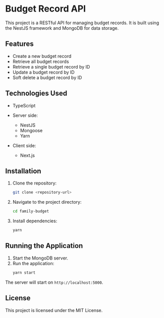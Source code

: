 # Budget Record API

This project is a RESTful API for managing budget records. It is built using the NestJS framework and MongoDB for data
storage.

## Features

- Create a new budget record
- Retrieve all budget records
- Retrieve a single budget record by ID
- Update a budget record by ID
- Soft delete a budget record by ID

## Technologies Used

- TypeScript

- Server side:
    - NestJS
    - Mongoose
    - Yarn
- Client side:
    - Next.js

## Installation

1. Clone the repository:
   ```bash
   git clone <repository-url>
   ```
2. Navigate to the project directory:
   ```bash
   cd family-budget
   ```
3. Install dependencies:
   ```bash
   yarn
   ```

## Running the Application

1. Start the MongoDB server.
2. Run the application:
   ```bash
   yarn start
   ```

The server will start on `http://localhost:5000`.

## License

This project is licensed under the MIT License.

